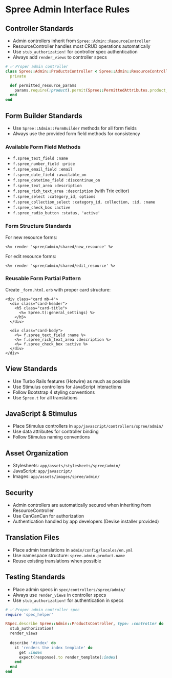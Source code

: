 # Spree Admin Interface Rules

## Controller Standards
- Admin controllers inherit from `Spree::Admin::ResourceController`
- ResourceController handles most CRUD operations automatically
- Use `stub_authorization!` for controller spec authentication
- Always add `render_views` to controller specs

```ruby
# ✅ Proper admin controller
class Spree::Admin::ProductsController < Spree::Admin::ResourceController
  private

  def permitted_resource_params
    params.require(:product).permit(Spree::PermittedAttributes.product_attributes)
  end
end
```

## Form Builder Standards
- Use `Spree::Admin::FormBuilder` methods for all form fields
- Always use the provided form field methods for consistency

### Available Form Field Methods
- `f.spree_text_field :name`
- `f.spree_number_field :price`
- `f.spree_email_field :email`
- `f.spree_date_field :available_on`
- `f.spree_datetime_field :discontinue_on`
- `f.spree_text_area :description`
- `f.spree_rich_text_area :description` (with Trix editor)
- `f.spree_select :category_id, options`
- `f.spree_collection_select :category_id, collection, :id, :name`
- `f.spree_check_box :active`
- `f.spree_radio_button :status, 'active'`

### Form Structure Standards
For new resource forms:
```erb
<%= render 'spree/admin/shared/new_resource' %>
```

For edit resource forms:
```erb
<%= render 'spree/admin/shared/edit_resource' %>
```

### Reusable Form Partial Pattern
Create `_form.html.erb` with proper card structure:
```erb
<div class="card mb-4">
  <div class="card-header">
    <h5 class="card-title">
      <%= Spree.t(:general_settings) %>
    </h5>
  </div>

  <div class="card-body">
    <%= f.spree_text_field :name %>
    <%= f.spree_rich_text_area :description %>
    <%= f.spree_check_box :active %>
  </div>
</div>
```

## View Standards
- Use Turbo Rails features (Hotwire) as much as possible
- Use Stimulus controllers for JavaScript interactions
- Follow Bootstrap 4 styling conventions
- Use `Spree.t` for all translations

## JavaScript & Stimulus
- Place Stimulus controllers in `app/javascript/controllers/spree/admin/`
- Use data attributes for controller binding
- Follow Stimulus naming conventions

## Asset Organization
- Stylesheets: `app/assets/stylesheets/spree/admin/`
- JavaScript: `app/javascript/`
- Images: `app/assets/images/spree/admin/`

## Security
- Admin controllers are automatically secured when inheriting from ResourceController
- Use CanCanCan for authorization
- Authentication handled by app developers (Devise installer provided)

## Translation Files
- Place admin translations in `admin/config/locales/en.yml`
- Use namespace structure: `spree.admin.product.name`
- Reuse existing translations when possible

## Testing Standards
- Place admin specs in `spec/controllers/spree/admin/`
- Always use `render_views` in controller specs
- Use `stub_authorization!` for authentication in specs

```ruby
# ✅ Proper admin controller spec
require 'spec_helper'

RSpec.describe Spree::Admin::ProductsController, type: :controller do
  stub_authorization!
  render_views
  
  describe '#index' do
    it 'renders the index template' do
      get :index
      expect(response).to render_template(:index)
    end
  end
end
```
